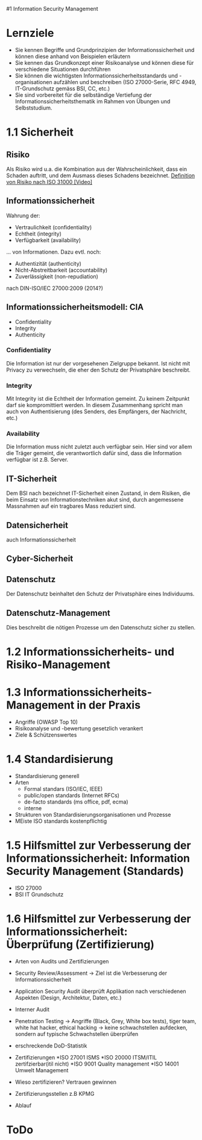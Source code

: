 #1 Information Security Management

# Lernziele
* Sie kennen Begriffe und Grundprinzipien der Informationssicherheit und können diese anhand von Beispielen erläutern
* Sie kennen das Grundkonzept einer Risikoanalyse und können diese für verschiedene Situationen durchführen
* Sie können die wichtigsten Informationssicherheitsstandards und -organisationen aufzählen und beschreiben (ISO 27000-Serie, RFC 4949, IT-Grundschutz gemäss BSI, CC, etc.)
* Sie sind vorbereitet für die selbständige Vertiefung der Informationssicherheitsthematik im Rahmen von Übungen und Selbststudium.

# 1.1 Sicherheit

## Risiko
Als Risiko wird u.a. die Kombination aus der Wahrscheinlichkeit, dass ein Schaden auftritt, und dem Ausmass dieses Schadens bezeichnet. [Definition von Risiko nach ISO 31000 [Video]](https://www.youtube.com/watch?v=Sera-ColoWk)

## Informationssicherheit
Wahrung der:

* Vertraulichkeit (confidentiality)
* Echtheit (integrity)
* Verfügbarkeit (availability)  

... von Informationen. Dazu evtl. noch:

* Authentizität (authenticity)
* Nicht-Abstreitbarkeit (accountability)
* Zuverlässigkeit (non-repudiation) 

nach DIN-ISO/IEC 27000:2009 (2014?)

## Informationssicherheitsmodell: CIA
* Confidentiality
* Integrity
* Authenticity

### Confidentiality
Die Information ist nur der vorgesehenen Zielgruppe bekannt. Ist nicht mit Privacy zu verwechseln, die eher den Schutz der Privatsphäre beschreibt.

### Integrity
Mit Integrity ist die Echtheit der Information gemeint. Zu keinem Zeitpunkt darf sie kompromittiert werden. In diesem Zusammenhang spricht man auch von Authentisierung (des Senders, des Empfängers, der Nachricht, etc.)

### Availability
Die Information muss nicht zuletzt auch verfügbar sein. Hier sind vor allem die Träger gemeint, die verantwortlich dafür sind, dass die Information verfügbar ist z.B. Server.

## IT-Sicherheit
Dem BSI nach bezeichnet IT-Sicherheit einen Zustand, in dem Risiken, die beim Einsatz von Informationstechniken akut sind, durch angemessene Massnahmen auf ein tragbares Mass reduziert sind.

## Datensicherheit
auch Informationssicherheit

## Cyber-Sicherheit

## Datenschutz
Der Datenschutz beinhaltet den Schutz der Privatsphäre eines Individuums.

## Datenschutz-Management
Dies beschreibt die nötigen Prozesse um den Datenschutz sicher zu stellen.

# 1.2 Informationssicherheits- und Risiko-Management

# 1.3 Informationssicherheits-Management in der Praxis
* Angriffe (OWASP Top 10)
* Risikoanalyse und -bewertung gesetzlich verankert
* Ziele & Schützenswertes

# 1.4 Standardisierung
* Standardisierung generell
* Arten
    * Formal standars (ISO/IEC, IEEE)
    * public/open standards (Internet RFCs)
    * de-facto standards (ms office, pdf, ecma)
    * interne
* Strukturen von Standardisierungsorganisationen und Prozesse
* MEiste ISO standards kostenpflichtig

# 1.5 Hilfsmittel zur Verbesserung der Informationssicherheit: Information Security Management (Standards)
* ISO 27000
* BSI IT Grundschutz

# 1.6 Hilfsmittel zur Verbesserung der Informationssicherheit: Überprüfung (Zertifizierung)
* Arten von Audits und Zertifizierungen
* Security Review/Assessment -> Ziel ist die Verbesserung der Informationssicherheit
* Application Security Audit überprüft Applikation nach verschiedenen Aspekten (Design, Architektur, Daten, etc.)
* Interner Audit
* Penetration Testing -> Angriffe (Black, Grey, White box tests), tiger team, white hat hacker, ethical hacking -> keine schwachstellen aufdecken, sondern auf typische Schwachstellen überprüfen
* erschreckende DoD-Statistik

* Zertifizierungen
    *ISO 27001 ISMS
    *ISO 20000 ITSM/ITIL zertifzierbar(itil nicht)
    *ISO 9001 Quality management
    *ISO 14001 Umwelt Management

* Wieso zertifizieren? Vertrauen gewinnen
* Zertifizierungsstellen z.B KPMG
* Ablauf

# ToDo